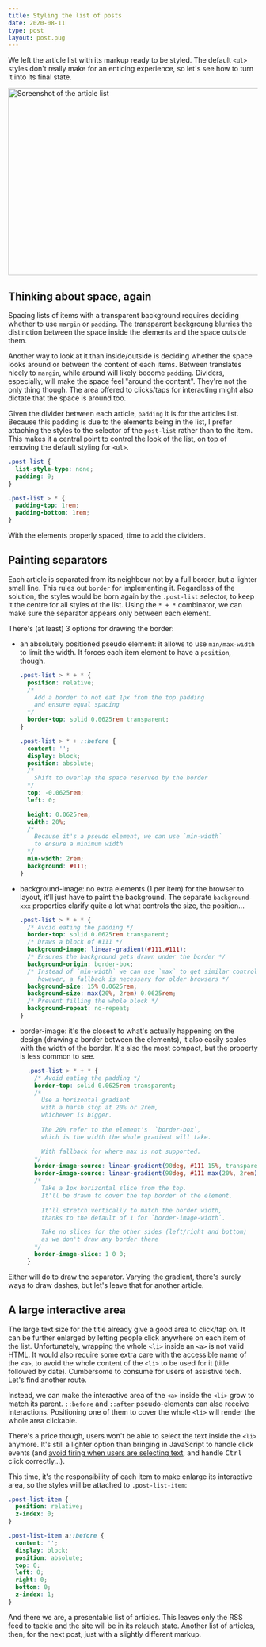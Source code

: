 ```yaml
---
title: Styling the list of posts
date: 2020-08-11
type: post
layout: post.pug
---
```

We left the article list with its markup ready to be styled. The default `<ul>` styles don't really make for an enticing experience, so let's see how to turn it into its final state.

<img src="/media/romaricpascal-post-list.png" alt="Screenshot of the article list" width="734" height="378">

Thinking about space, again
---

Spacing lists of items with a transparent background requires deciding whether to use `margin` or `padding`. The transparent backgroung blurries the distinction between the space inside the elements and the space outside them.

Another way to look at it than inside/outside is deciding whether the space looks around or between the content of each items. Between translates nicely to `margin`, while around will likely become `padding`. Dividers, especially, will make the space feel "around the content". They're not the only thing though. The area offered to clicks/taps for interacting might also dictate that the space is around too.

Given the divider between each article, `padding` it is for the articles list. Because this padding is due to the elements being in the list, I prefer attaching the styles to the selector of the `post-list` rather than to the item. This makes it a central point to control the look of the list, on top of removing the default styling for `<ul>`.

```css
.post-list {
  list-style-type: none;
  padding: 0;
}

.post-list > * {
  padding-top: 1rem;
  padding-bottom: 1rem;
}
```

With the elements properly spaced, time to add the dividers.

Painting separators
---

Each article is separated from its neighbour not by a full border, but a lighter small line. This rules out `border` for implementing it. Regardless of the solution, the styles would be born again by the `.post-list` selector, to keep it the centre for all styles of the list. Using the `* + *` combinator, we can make sure the separator appears only between each element.

There's (at least) 3 options for drawing the border:

- an absolutely positioned pseudo element: it allows to use `min/max-width` to limit the width. It forces each item element to have a `position`, though.

  ```css
  .post-list > * + * {
    position: relative;
    /*
      Add a border to not eat 1px from the top padding
      and ensure equal spacing
    */
    border-top: solid 0.0625rem transparent;
  }

  .post-list > * + ::before {
    content: '';
    display: block;
    position: absolute;
    /*
      Shift to overlap the space reserved by the border
    */
    top: -0.0625rem;
    left: 0;

    height: 0.0625rem;
    width: 20%;
    /*
      Because it's a pseudo element, we can use `min-width`
      to ensure a minimum width
    */
    min-width: 2rem;
    background: #111;
  }
  ```

- background-image: no extra elements (1 per item) for the browser to layout, it'll just have to paint the background. The separate `background-xxx` properties clarify quite a lot what controls the size, the position...

  ```css
  .post-list > * + * {
    /* Avoid eating the padding */
    border-top: solid 0.0625rem transparent;
    /* Draws a block of #111 */
    background-image: linear-gradient(#111,#111);
    /* Ensures the background gets drawn under the border */
    background-origin: border-box;
    /* Instead of `min-width` we can use `max` to get similar control,
       however, a fallback is necessary for older browsers */
    background-size: 15% 0.0625rem;
    background-size: max(20%, 2rem) 0.0625rem;
    /* Prevent filling the whole block */
    background-repeat: no-repeat;
  }
  ```

- border-image: it's the closest to what's actually happening on the design (drawing a border between the elements), it also easily scales with the width of the border. It's also the most compact, but the property is less common to see.

  ```css
    .post-list > * + * {
      /* Avoid eating the padding */
      border-top: solid 0.0625rem transparent;
      /*
        Use a horizontal gradient 
        with a harsh stop at 20% or 2rem, 
        whichever is bigger.
        
        The 20% refer to the element's  `border-box`,
        which is the width the whole gradient will take.

        With fallback for where max is not supported. 
      */
      border-image-source: linear-gradient(90deg, #111 15%, transparent 0);
      border-image-source: linear-gradient(90deg, #111 max(20%, 2rem), transparent 0);
      /*
        Take a 1px horizontal slice from the top. 
        It'll be drawn to cover the top border of the element. 
        
        It'll stretch vertically to match the border width,
        thanks to the default of 1 for `border-image-width`.

        Take no slices for the other sides (left/right and bottom) 
        as we don't draw any border there
      */
      border-image-slice: 1 0 0;
    }
  ```

Either will do to draw the separator. Varying the gradient, there's surely ways to draw dashes, but let's leave that for another article.

A large interactive area
---

The large text size for the title already give a good area to click/tap on. It can be further enlarged by letting people click anywhere on each item of the list. Unfortunately, wrapping the whole `<li>` inside an `<a>` is not valid HTML. It would also require some extra care with the accessible name of the `<a>`, to avoid the whole content of the `<li>` to be used for it (title followed by date). Cumbersome to consume for users of assistive tech. Let's find another route.

Instead, we can make the interactive area of the `<a>` inside the `<li>` grow to match its parent. `::before` and `::after` pseudo-elements can also receive interactions. Positioning one of them to cover the whole `<li>` will render the whole area clickable.

There's a price though, users won't be able to select the text inside the `<li>` anymore. It's still a lighter option than bringing in JavaScript to handle click events (and [avoid firing when users are selecting text][card-click-selection], and handle <kbd>Ctrl</kbd> click correctly...).

This time, it's the responsibility of each item to make enlarge its interactive area, so the styles will be attached to `.post-list-item`:

```css
.post-list-item {
  position: relative;  
  z-index: 0;
}

.post-list-item a::before {
  content: '';
  display: block;
  position: absolute;
  top: 0;
  left: 0;
  right: 0;
  bottom: 0;
  z-index: 1;
}
```

And there we are, a presentable list of articles. This leaves only the RSS feed to tackle and the site will be in its relauch state. Another list of articles, then, for the next post, just with a slightly different markup.

[card-click-selection]: https://inclusive-components.design/cards/#theredundantclickevent
